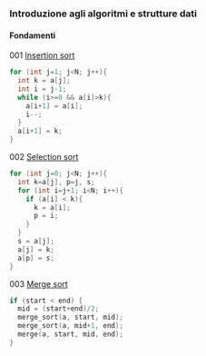### Introduzione agli algoritmi e strutture dati

#### Fondamenti
001
<a href="001 Insertion sort" >Insertion sort</a><br>
```c++
for (int j=1; j<N; j++){
  int k = a[j];
  int i = j-1;
  while (i>=0 && a[i]>k){
    a[i+1] = a[i];
    i--;
  }
  a[i+1] = k;
}
```
002
<a href="002 Selection sort" >Selection sort</a><br>
```c++
for (int j=0; j<N; j++){
  int k=a[j], p=j, s;
  for (int i=j+1; i<N; i++){
    if (a[i] < k){
      k = a[i];
      p = i;
    }
  }
  s = a[j];
  a[j] = k;
  a[p] = s;
}
```
003
<a href="002 Merge sort" >Merge sort</a><br>
```c++
if (start < end) {
  mid = (start+end)/2;
  merge_sort(a, start, mid);
  merge_sort(a, mid+1, end);
  merge(a, start, mid, end);
}
```